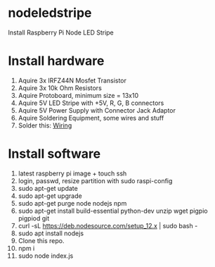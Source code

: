 # nodeledstripe
Install Raspberry Pi Node LED Stripe

# Install hardware
1) Aquire 3x IRFZ44N Mosfet Transistor 
2) Aquire 3x 10k Ohm Resistors
3) Aquire Protoboard, minimum size = 13x10
4) Aquire 5V LED Stripe with +5V, R, G, B connectors
5) Aquire 5V Power Supply with Connector Jack Adaptor
6) Aquire Soldering Equipment, some wires and stuff
7) Solder this:
[Wiring](/wiring.png)

# Install software
1) latest raspberry pi image + touch ssh
2) login, passwd, resize partition with sudo raspi-config
3) sudo apt-get update
4) sudo apt-get upgrade
5) sudo apt-get purge node nodejs npm
6) sudo apt-get install build-essential python-dev unzip wget pigpio pigpiod git
7) curl -sL https://deb.nodesource.com/setup_12.x | sudo bash -
8) sudo apt install nodejs
9) Clone this repo.
10) npm i
11) sudo node index.js

